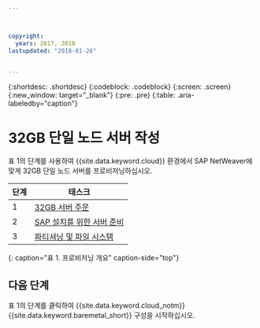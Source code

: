 ```yaml
---



copyright:
  years: 2017, 2018
lastupdated: "2018-01-26"


---
```


{:shortdesc: .shortdesc}
{:codeblock: .codeblock}
{:screen: .screen}
{:new_window: target="_blank"}
{:pre: .pre}
{:table: .aria-labeledby="caption"}

# 32GB 단일 노드 서버 작성

표 1의 단계를 사용하여 {{site.data.keyword.cloud}} 환경에서 SAP NetWeaver에 맞게 32GB 단일 노드 서버를 프로비저닝하십시오.

| 단계 | 태스크 |
| --- | --- |
| 1 | [32GB 서버 주문](/docs/infrastructure/sap-netweaver-rhel-qrg/rhel-set-up-infrastructure-32GB.html)
| 2 | [SAP 설치를 위한 서버 준비](/docs/infrastructure/sap-netweaver-rhel-qrg/rhel-prepare-server-32GB.html)
| 3 | [파티셔닝 및 파일 시스템](/docs/infrastructure/sap-netweaver-rhel-qrg/rhel-partition-32GB.html)
{: caption="표 1. 프로비저닝 개요" caption-side="top"} 

## 다음 단계

표 1의 단계를 클릭하여 {{site.data.keyword.cloud_notm}} {{site.data.keyword.baremetal_short}} 구성을 시작하십시오.


